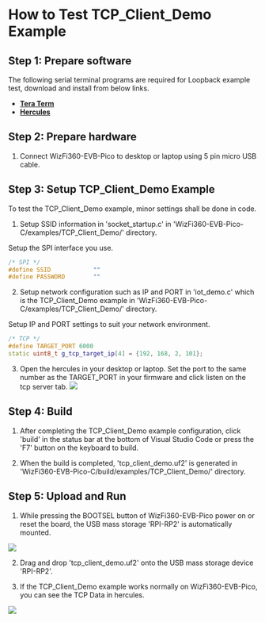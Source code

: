 # How to Test TCP_Client_Demo Example



## Step 1: Prepare software

The following serial terminal programs are required for Loopback example test, download and install from below links.

- [**Tera Term**][link-tera_term]
- [**Hercules**][link-hercules]



## Step 2: Prepare hardware

1. Connect WizFi360-EVB-Pico to desktop or laptop using 5 pin micro USB cable.

## Step 3: Setup TCP_Client_Demo Example

To test the TCP_Client_Demo example, minor settings shall be done in code.

1. Setup SSID information in 'socket_startup.c' in 'WizFi360-EVB-Pico-C/examples/TCP_Client_Demo/' directory.

Setup the SPI interface you use.

```cpp
/* SPI */
#define SSID            ""
#define PASSWORD        ""
```

2. Setup network configuration such as IP and PORT in 'iot_demo.c' which is the TCP_Client_Demo example in 'WizFi360-EVB-Pico-C/examples/TCP_Client_Demo/' directory.

Setup IP and PORT settings to suit your network environment.

```cpp
/* TCP */
#define TARGET_PORT 6000
static uint8_t g_tcp_target_ip[4] = {192, 168, 2, 101};
```

3. Open the hercules in your desktop or laptop. Set the port to the same number as the TARGET_PORT in your firmware and click listen on the tcp server tab.
![][link-hercules_tcp_server_setting]

## Step 4: Build

1. After completing the TCP_Client_Demo example configuration, click 'build' in the status bar at the bottom of Visual Studio Code or press the 'F7' button on the keyboard to build.

2. When the build is completed, 'tcp_client_demo.uf2' is generated in 'WizFi360-EVB-Pico-C/build/examples/TCP_Client_Demo/' directory.



## Step 5: Upload and Run

1. While pressing the BOOTSEL button of WizFi360-EVB-Pico power on or reset the board, the USB mass storage 'RPI-RP2' is automatically mounted.

![][link-raspberry_pi_pico_usb_mass_storage]

2. Drag and drop 'tcp_client_demo.uf2' onto the USB mass storage device 'RPI-RP2'.

3. If the TCP_Client_Demo example works normally on WizFi360-EVB-Pico, you can see the TCP Data in hercules.

![][link-hercules_tcp_server_result]



<!--
Link
-->

[link-tera_term]: https://osdn.net/projects/ttssh2/releases/
[link-hercules]: https://www.hw-group.com/software/hercules-setup-utility
[link-raspberry_pi_pico_usb_mass_storage]: https://github.com/Wiznet/WizFi360-EVB-Pico-C/blob/main/static/images/TCP_Client_Demo/raspberry_pi_pico_usb_mass_storage.png

[link-hercules_tcp_server_setting]: https://github.com/Wiznet/WizFi360-EVB-Pico-C/blob/main/static/images/TCP_Client_Demo/hercules_tcp_server_setting.png

[link-hercules_tcp_server_result]: https://github.com/Wiznet/WizFi360-EVB-Pico-C/blob/main/static/images/TCP_Client_Demo/hercules_tcp_server_result.png